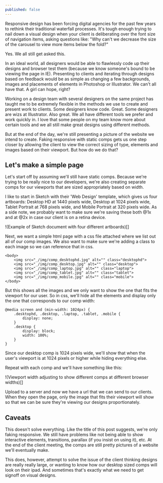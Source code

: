 ```yaml
---
published: false
---
```


Responsive design has been forcing digital agencies for the past few years to rethink their traditional waterfall processes. It's tough enough trying to nail down a visual design when your client is deliberating over the font size of navigation items, asking questions like: "Why can't we decrease the size of the carousel to view more items below the fold?"

Yes. We all still get asked this.

In an ideal world, all designers would be able to flawlessly code up their designs and browser test them (because we know someone's bound to be viewing the page in IE). Presenting to clients and iterating through designs based on feedback would be as simple as changing a few backgrounds, images and placements of elements in Photoshop or Illustrator. We can't all have that. A girl can hope, right?

Working on a design team with several designers on the same project has taught me to be extremely flexible in the methods we use to create and present work to clients. Some designers know code. Great. Some designers are wizs at Illustrator. Also great. We all have different tools we prefer and work quickly in. I love that some people on my team know more about certain tools and we all still make great designs using different methods.

But at the end of the day, we're still presenting a picture of the website we intend to create. Faking responsive with static comps gets us one step closer by allowing the client to view the correct sizing of type, elements and images based on their viewport. But how do we do that?

## Let's make a simple page

Let's start off by assuming we'll still have static comps. Because we're trying to be really nice to our developers, we're also creating separate comps for our viewports that are sized appropriately based on width.

I like to start in Sketch with their 'Web Design' template, which gives us four artboards: Desktop HD at 1440 pixels wide, Desktop at 1024 pixels wide, Tablet Portrait at 768 pixels wide, and Mobile Portrait at 320 pixels wide. As a side note, we probably want to make sure we're saving these both @1x and at @2x in case our client is on a retina device.

!(Example of Sketch document with four different artboards)[]

Next, we want a simple html page with a css file attached where we list out all of our comp images. We also want to make sure we're adding a class to each image so we can reference that in css.

    <body>
        <img src="_/img/comp_desktophd.jpg" alt="" class="desktophd">
        <img src="_/img/comp_desktop.jpg" alt="" class="desktop">
        <img src="_/img/comp_laptop.jpg" alt="" class="laptop">
        <img src="_/img/comp_tablet.jpg" alt="" class="tablet">
        <img src="_/img/comp_mobile.jpg" alt="" class="mobile">
    </body>
    
But this shows all the images and we only want to show the one that fits the viewport for our user. So in css, we'll hide all the elements and display only the one that corresponds to our comp width: 

    @media screen and (min-width: 1024px) {
        .desktophd, .desktop, .laptop, .tablet, .mobile {
            display: none;
        }
        .desktop {
            display: block;
            width: 100%;
        }
    }
    
Since our desktop comp is 1024 pixels wide, we'll show that when the user's viewport is at 1024 pixels or higher while hiding everything else. 

Repeat with each comp and we'll have something like this:

!(Viewport width adjusting to show different comps at different browser widths)[]

Upload to a server and now we have a url that we can send to our clients. When they open the page, only the image that fits their viewport will show so that we can be sure they're viewing our designs proportionately.

## Caveats
This doesn't solve everything. Like the title of this post suggests, we're only faking responsive. We still have problems like not being able to show interactive elements, transitions, parallax (if you insist on using it), etc. At the end of the client meeting, the comps are still pretty pictures of a website we'll eventually make. 

This does, however, attempt to solve the issue of the client thinking designs are really really large, or wanting to know how our desktop sized comps will look on their ipad. And sometimes that's exactly what we need to get signoff on visual designs.

